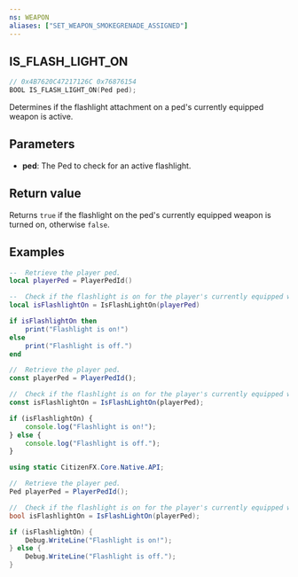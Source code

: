 ```yaml
---
ns: WEAPON
aliases: ["SET_WEAPON_SMOKEGRENADE_ASSIGNED"]
---
```

## IS_FLASH_LIGHT_ON

```c
// 0x4B7620C47217126C 0x76876154
BOOL IS_FLASH_LIGHT_ON(Ped ped);
```

Determines if the flashlight attachment on a ped's currently equipped weapon is active.


## Parameters
* **ped**: The Ped to check for an active flashlight.

## Return value
Returns `true` if the flashlight on the ped's currently equipped weapon is turned on, otherwise `false`.

## Examples
```lua
--  Retrieve the player ped.
local playerPed = PlayerPedId()

--  Check if the flashlight is on for the player's currently equipped weapon.
local isFlashlightOn = IsFlashLightOn(playerPed)

if isFlashlightOn then
    print("Flashlight is on!")
else
    print("Flashlight is off.")
end
```

```js
//  Retrieve the player ped.
const playerPed = PlayerPedId();

//  Check if the flashlight is on for the player's currently equipped weapon.
const isFlashlightOn = IsFlashLightOn(playerPed);

if (isFlashlightOn) {
    console.log("Flashlight is on!");
} else {
    console.log("Flashlight is off.");
}
```

```csharp
using static CitizenFX.Core.Native.API;

//  Retrieve the player ped.
Ped playerPed = PlayerPedId();

//  Check if the flashlight is on for the player's currently equipped weapon.
bool isFlashlightOn = IsFlashLightOn(playerPed);

if (isFlashlightOn) {
    Debug.WriteLine("Flashlight is on!");
} else {
    Debug.WriteLine("Flashlight is off.");
}
```